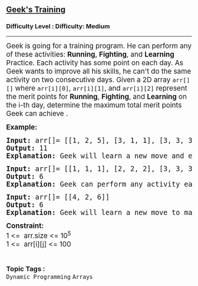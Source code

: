 <h2><a href="https://www.geeksforgeeks.org/problems/geeks-training/1?utm_source=youtube&utm_medium=collab_striver_ytdescription&utm_campaign=geeks-training">Geek's Training</a></h2><h3>Difficulty Level : Difficulty: Medium</h3><hr><div class="problems_problem_content__Xm_eO"><p><span style="font-size: 14pt;">Geek is going for a training program. He can perform any of these activities: <strong>Running</strong>, <strong>Fighting</strong>, and <strong>Learning </strong>Practice. Each activity has some point on each day. As Geek wants to improve all his skills, he can't do the same activity on two consecutive days.&nbsp;Given a 2D array <code>arr[][]</code> where <code>arr[i][0]</code>, <code>arr[i][1]</code>, and <code>arr[i][2]</code> represent the merit points for <strong>Running</strong>, <strong>Fighting</strong>, and <strong>Learning</strong> on the i-th day, determine the maximum total merit points Geek can achieve .</span></p>
<p><span style="font-size: 14pt;"><strong>Example:</strong></span></p>
<pre><span style="font-size: 14pt;"><strong>Input:</strong> arr[]= [[1, 2, 5], [3, 1, 1], [3, 3, 3]]
<strong>Output: </strong>11
<strong>Explanation: </strong>Geek will learn a new move and earn 5 point then on second day he will do running and earn 3 point and on third day he will do fighting and earn 3 points so, maximum merit point will be 11.</span></pre>
<pre><span style="font-size: 14pt;"><strong>Input:</strong> arr[]= [[1, 1, 1], [2, 2, 2], [3, 3, 3]]
<strong>Output: </strong>6
<strong>Explanation: </strong>Geek can perform any activity each day while adhering to the constraints, in order to maximize his total merit points as 6.</span></pre>
<pre><span style="font-size: 14pt;"><strong>Input:</strong> arr[]= [[4, 2, 6]]
<strong>Output: </strong>6
<strong>Explanation: </strong>Geek will learn a new move to make his merit points as 6.</span></pre>
<p><span style="font-size: 14pt;"><strong>Constraint:</strong><br>1 &lt;=&nbsp; arr.size &lt;= 10<sup>5</sup><br>1 &lt;=&nbsp; arr[i][j] &lt;= 100</span></p></div><br><p><span style=font-size:18px><strong>Topic Tags : </strong><br><code>Dynamic Programming</code>&nbsp;<code>Arrays</code>&nbsp;